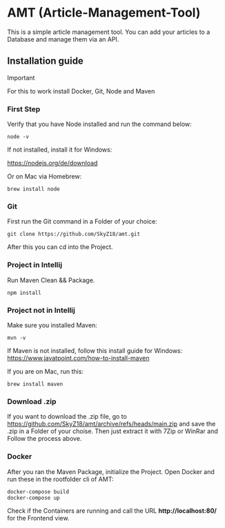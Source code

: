 # AMT (Article-Management-Tool)
This is a simple article management tool. You can add your articles to a Database and manage them via an API.

## Installation guide

> [!IMPORTANT]
> For this to work install Docker, Git, Node and Maven

### First Step
Verify that you have Node installed and run the command below:
```
node -v
```
If not installed, install it for Windows:

https://nodejs.org/de/download

Or on Mac via Homebrew:
```
brew install node
```

### Git
First run the Git command in a Folder of your choice:
```
git clone https://github.com/SkyZ18/amt.git
```
After this you can cd into the Project.

### Project in Intellij
Run Maven Clean && Package.
```
npm install
```

### Project not in Intellij
Make sure you installed Maven:
```
mvn -v
```
If Maven is not installed, follow this install guide for Windows: https://www.javatpoint.com/how-to-install-maven

If you are on Mac, run this:
```
brew install maven
```

### Download .zip
If you want to download the .zip file, go to https://github.com/SkyZ18/amt/archive/refs/heads/main.zip and save the .zip in a Folder of your choise. Then just extract it with 7Zip or WinRar and Follow the process above.

### Docker
After you ran the Maven Package, initialize the Project. Open Docker and run these in the rootfolder cli of AMT:
```
docker-compose build
docker-compose up
```
Check if the Containers are running and call the URL **http://localhost:80/** for the Frontend view.
